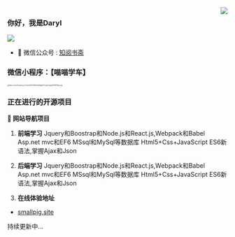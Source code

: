 <img align="right" src="https://github-readme-stats.vercel.app/api?username=HHfeng616&show_icons=true&icon_color=CE1D2D&text_color=718096&bg_color=ffffff&hide_title=true" />

### 你好，我是Daryl

![](https://visitor-badge.glitch.me/badge?page_id=HHFeng616.readme)

- :bath: 微信公众号 : [知阅书斋](https://wx3.sinaimg.cn/mw2000/008s0pRagy1h02hyt6ffej308j08i40t.jpg)



### 微信小程序：【喵喵学车】

<img src="https://wx3.sinaimg.cn/mw2000/008s0pRagy1h1cmko7gujj3076076jru.jpg" alt="https://wx3.sinaimg.cn/mw2000/008s0pRagy1h1cmko7gujj3076076jru.jpg" style="zoom:25%;" />



### 正在进行的开源项目

**:pushpin: 网站导航项目**
1. **前端学习**
Jquery和Boostrap和Node.js和React.js,Webpack和Babel
Asp.net mvc和EF6
MSsql和MySql等数据库
Html5+Css+JavaScript
ES6新语法,掌握Ajax和Json

2. **后端学习**
Jquery和Boostrap和Node.js和React.js,Webpack和Babel
Asp.net mvc和EF6
MSsql和MySql等数据库
Html5+Css+JavaScript
ES6新语法,掌握Ajax和Json

3. **在线体验地址**
* [smallpig.site](http://wxxiaoshuo.h.fengit.cn/)


持续更新中...


